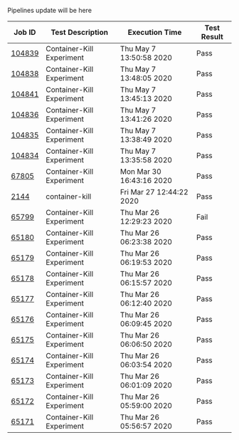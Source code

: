 Pipelines update will be here

| Job ID |   Test Description         | Execution Time |Test Result   |
 |---------|---------------------------| --------------|--------|
|     <a href= "https://gitlab.mayadata.io/litmuschaos/litmus-e2e/-/jobs/104839">104839</a>           |  Container-Kill Experiment           | Thu May  7 13:50:58 2020  | Pass |
|     <a href= "https://gitlab.mayadata.io/litmuschaos/litmus-e2e/-/jobs/104838">104838</a>           |  Container-Kill Experiment           | Thu May  7 13:48:05 2020  | Pass |
|     <a href= "https://gitlab.mayadata.io/litmuschaos/litmus-e2e/-/jobs/104841">104841</a>           |  Container-Kill Experiment           | Thu May  7 13:45:13 2020  | Pass |
|     <a href= "https://gitlab.mayadata.io/litmuschaos/litmus-e2e/-/jobs/104836">104836</a>           |  Container-Kill Experiment           | Thu May  7 13:41:26 2020  | Pass |
|     <a href= "https://gitlab.mayadata.io/litmuschaos/litmus-e2e/-/jobs/104835">104835</a>           |  Container-Kill Experiment           | Thu May  7 13:38:49 2020  | Pass |
|     <a href= "https://gitlab.mayadata.io/litmuschaos/litmus-e2e/-/jobs/104834">104834</a>           |  Container-Kill Experiment           | Thu May  7 13:35:58 2020  | Pass |
|     <a href= "https://gitlab.mayadata.io/litmuschaos/litmus-e2e/-/jobs/67805">67805</a>           |  Container-Kill Experiment           | Mon Mar 30 16:43:16 2020  | Pass |
|     <a href= "https://gitlab.mayadata.io/litmuschaos/litmus-e2e/-/jobs/2144">2144</a>           |  container-kill           | Fri Mar 27 12:44:22 2020  | Pass |
|     <a href= "https://gitlab.mayadata.io/litmuschaos/litmus-e2e/-/jobs/65799">65799</a>           |  Container-Kill Experiment           | Thu Mar 26 12:29:23 2020  | Fail |
|     <a href= "https://gitlab.mayadata.io/litmuschaos/litmus-e2e/-/jobs/65180">65180</a>           |  Container-Kill Experiment           | Thu Mar 26 06:23:38 2020  | Pass |
|     <a href= "https://gitlab.mayadata.io/litmuschaos/litmus-e2e/-/jobs/65179">65179</a>           |  Container-Kill Experiment           | Thu Mar 26 06:19:53 2020  | Pass |
|     <a href= "https://gitlab.mayadata.io/litmuschaos/litmus-e2e/-/jobs/65178">65178</a>           |  Container-Kill Experiment           | Thu Mar 26 06:15:57 2020  | Pass |
|     <a href= "https://gitlab.mayadata.io/litmuschaos/litmus-e2e/-/jobs/65177">65177</a>           |  Container-Kill Experiment           | Thu Mar 26 06:12:40 2020  | Pass |
|     <a href= "https://gitlab.mayadata.io/litmuschaos/litmus-e2e/-/jobs/65176">65176</a>           |  Container-Kill Experiment           | Thu Mar 26 06:09:45 2020  | Pass |
|     <a href= "https://gitlab.mayadata.io/litmuschaos/litmus-e2e/-/jobs/65175">65175</a>           |  Container-Kill Experiment           | Thu Mar 26 06:06:50 2020  | Pass |
|     <a href= "https://gitlab.mayadata.io/litmuschaos/litmus-e2e/-/jobs/65174">65174</a>           |  Container-Kill Experiment           | Thu Mar 26 06:03:54 2020  | Pass |
|     <a href= "https://gitlab.mayadata.io/litmuschaos/litmus-e2e/-/jobs/65173">65173</a>           |  Container-Kill Experiment           | Thu Mar 26 06:01:09 2020  | Pass |
|     <a href= "https://gitlab.mayadata.io/litmuschaos/litmus-e2e/-/jobs/65172">65172</a>           |  Container-Kill Experiment           | Thu Mar 26 05:59:00 2020  | Pass |
 |    <a href= "https://gitlab.mayadata.io/litmuschaos/litmus-e2e/-/jobs/65171">65171</a>   |  Container-Kill Experiment           |  Thu Mar 26 05:56:57 2020     |Pass  |
